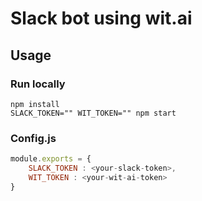 # Slack bot using wit.ai

## Usage

### Run locally
	npm install
	SLACK_TOKEN="" WIT_TOKEN="" npm start

### Config.js
``` javascript
module.exports = {
	SLACK_TOKEN : <your-slack-token>,
    WIT_TOKEN : <your-wit-ai-token>
}
```

